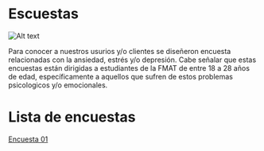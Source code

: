 # Escuestas

![Alt text](https://github.com/Fismael18/StefBot/blob/main/Imagenes%20StefBot/17.jpg)

Para conocer a nuestros usurios y/o clientes se diseñeron encuesta relacionadas con la ansiedad, estrés y/o depresión. Cabe señalar que estas encuestas están dirigidas a estudiantes de la FMAT de entre 18 a 28 años de edad, específicamente a aquellos que sufren de estos problemas psicologicos y/o emocionales.

# Lista de encuestas

[Encuesta 01](https://github.com/Fismael18/StefBot/blob/main/Documentos/Encuesta01.md)

